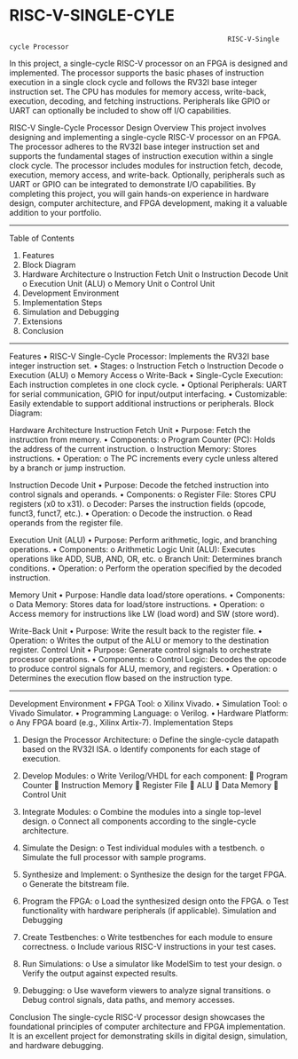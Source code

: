 # RISC-V-SINGLE-CYLE
                                                           RISC-V-Single cycle Processor
In this project, a single-cycle RISC-V processor on an FPGA is designed and implemented. The processor supports the basic phases of instruction execution in a single clock cycle and follows the RV32I base integer instruction set. The CPU has modules for memory access, write-back, execution, decoding, and fetching instructions. Peripherals like GPIO or UART can optionally be included to show off I/O capabilities.

RISC-V Single-Cycle Processor Design
Overview
This project involves designing and implementing a single-cycle RISC-V processor on an FPGA. The processor adheres to the RV32I base integer instruction set and supports the fundamental stages of instruction execution within a single clock cycle. The processor includes modules for instruction fetch, decode, execution, memory access, and write-back. Optionally, peripherals such as UART or GPIO can be integrated to demonstrate I/O capabilities.
By completing this project, you will gain hands-on experience in hardware design, computer architecture, and FPGA development, making it a valuable addition to your portfolio.
________________________________________
Table of Contents
1.	Features
2.	Block Diagram
3.	Hardware Architecture
o	Instruction Fetch Unit
o	Instruction Decode Unit
o	Execution Unit (ALU)
o	Memory Unit
o	Control Unit
4.	Development Environment
5.	Implementation Steps
6.	Simulation and Debugging
7.	Extensions
8.	Conclusion
________________________________________
Features
•	RISC-V Single-Cycle Processor: Implements the RV32I base integer instruction set.
•	Stages:
o	Instruction Fetch
o	Instruction Decode
o	Execution (ALU)
o	Memory Access
o	Write-Back
•	Single-Cycle Execution: Each instruction completes in one clock cycle.
•	Optional Peripherals: UART for serial communication, GPIO for input/output interfacing.
•	Customizable:  Easily extendable to support additional instructions or peripherals.
Block Diagram:
 




Hardware Architecture
Instruction Fetch Unit
•	Purpose: Fetch the instruction from memory.
•	Components:
o	Program Counter (PC): Holds the address of the current instruction.
o	Instruction Memory: Stores instructions.
•	Operation:
o	The PC increments every cycle unless altered by a branch or jump instruction.

Instruction Decode Unit
•	Purpose: Decode the fetched instruction into control signals and operands.
•	Components:
o	Register File: Stores CPU registers (x0 to x31).
o	Decoder: Parses the instruction fields (opcode, funct3, funct7, etc.).
•	Operation:
o	Decode the instruction.
o	Read operands from the register file.

Execution Unit (ALU)
•	Purpose: Perform arithmetic, logic, and branching operations.
•	Components:
o	Arithmetic Logic Unit (ALU): Executes operations like ADD, SUB, AND, OR, etc.
o	Branch Unit: Determines branch conditions.
•	Operation:
o	Perform the operation specified by the decoded instruction.



Memory Unit
•	Purpose: Handle data load/store operations.
•	Components:
o	Data Memory: Stores data for load/store instructions.
•	Operation:
o	Access memory for instructions like LW (load word) and SW (store word).

Write-Back Unit
•	Purpose: Write the result back to the register file.
•	Operation:
o	Writes the output of the ALU or memory to the destination register.
Control Unit
•	Purpose: Generate control signals to orchestrate processor operations.
•	Components:
o	Control Logic: Decodes the opcode to produce control signals for ALU, memory, and registers.
•	Operation:
o	Determines the execution flow based on the instruction type.

________________________________________
Development Environment
•	FPGA Tool:
o	Xilinx Vivado.
•	Simulation Tool:
o	Vivado Simulator.
•	Programming Language:
o	Verilog.
•	Hardware Platform:
o	Any FPGA board (e.g., Xilinx Artix-7).
Implementation Steps
1.	Design the Processor Architecture:
o	Define the single-cycle datapath based on the RV32I ISA.
o	Identify components for each stage of execution.


2.	Develop Modules:
o	Write Verilog/VHDL for each component:
	Program Counter
	Instruction Memory
	Register File
	ALU
	Data Memory
	Control Unit
3.	Integrate Modules:
o	Combine the modules into a single top-level design.
o	Connect all components according to the single-cycle architecture.
4.	Simulate the Design:
o	Test individual modules with a testbench.
o	Simulate the full processor with sample programs.
5.	Synthesize and Implement:
o	Synthesize the design for the target FPGA.
o	Generate the bitstream file.
6.	Program the FPGA:
o	Load the synthesized design onto the FPGA.
o	Test functionality with hardware peripherals (if applicable).
Simulation and Debugging
1.	Create Testbenches:
o	Write testbenches for each module to ensure correctness.
o	Include various RISC-V instructions in your test cases.
2.	Run Simulations:
o	Use a simulator like ModelSim to test your design.
o	Verify the output against expected results.


3.	Debugging:
o	Use waveform viewers to analyze signal transitions.
o	Debug control signals, data paths, and memory accesses.

Conclusion
The single-cycle RISC-V processor design showcases the foundational principles of computer architecture and FPGA implementation. It is an excellent project for demonstrating skills in digital design, simulation, and hardware debugging.










